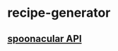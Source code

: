 # recipe-generator
## [spoonacular API](https://spoonacular.com/food-api/docs#Search-Recipes-Complex)
